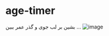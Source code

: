 # age-timer
بشین بر لب جوی و گذر عمر ببین ...
![image](https://github.com/4ourtech/age-timer/assets/87816605/6c37e9df-8ca6-4a6b-80c0-5d835ee9400b)
